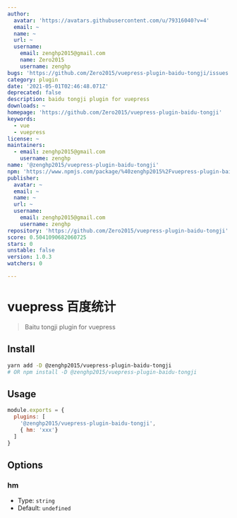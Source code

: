 ```yaml
---
author:
  avatar: 'https://avatars.githubusercontent.com/u/79316040?v=4'
  email: ~
  name: ~
  url: ~
  username:
    email: zenghp2015@gmail.com
    name: Zero2015
    username: zenghp
bugs: 'https://github.com/Zero2015/vuepress-plugin-baidu-tongji/issues'
category: plugin
date: '2021-05-01T02:46:48.071Z'
deprecated: false
description: baidu tongji plugin for vuepress
downloads: ~
homepage: 'https://github.com/Zero2015/vuepress-plugin-baidu-tongji'
keywords:
  - vue
  - vuepress
license: ~
maintainers:
  - email: zenghp2015@gmail.com
    username: zenghp
name: '@zenghp2015/vuepress-plugin-baidu-tongji'
npm: 'https://www.npmjs.com/package/%40zenghp2015%2Fvuepress-plugin-baidu-tongji'
publisher:
  avatar: ~
  email: ~
  name: ~
  url: ~
  username:
    email: zenghp2015@gmail.com
    username: zenghp
repository: 'https://github.com/Zero2015/vuepress-plugin-baidu-tongji'
score: 0.5041090682060725
stars: 0
unstable: false
version: 1.0.3
watchers: 0

---
```


# vuepress 百度统计

> Baitu tongji plugin for vuepress

## Install

```bash
yarn add -D @zenghp2015/vuepress-plugin-baidu-tongji
# OR npm install -D @zenghp2015/vuepress-plugin-baidu-tongji
```

## Usage

```js
module.exports = {
  plugins: [
    '@zenghp2015/vuepress-plugin-baidu-tongji', 
    { hm: 'xxx'}
  ]
}
```

## Options

### hm

- Type: `string`
- Default: `undefined`
